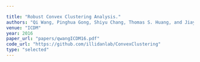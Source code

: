 ```yaml
---

title: "Robust Convex Clustering Analysis."
authors: "Qi Wang, Pinghua Gong, Shiyu Chang, Thomas S. Huang, and Jiayu Zhou"
venue: "ICDM"
year: 2016
paper_url: "papers/qwangICDM16.pdf"
code_url: "https://github.com/illidanlab/ConvexClustering"
type: "selected"
---
```

